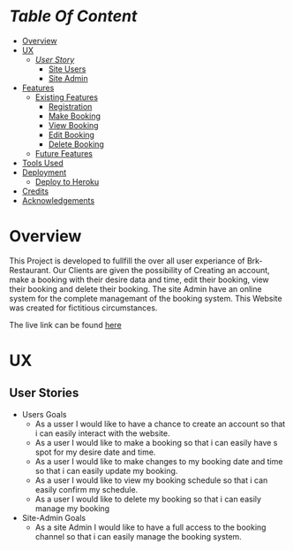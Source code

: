 # *Table Of Content*
* [Overview](#overview)
* [UX](#ux)
  * [*User Story*](#)
    * [Site Users](#site-users)
    * [Site Admin](#site-admin)
* [Features](#features)
   * [Existing Features](#existing-features)
     * [Registration](#registration)
     * [Make Booking](#make-booking)
     * [View Booking](#view-booking)
     * [Edit Booking](#edit-booking)
     * [Delete Booking](#delete-booking)
   * [Future Features](#future-features)
* [Tools Used](#tools-used)
* [Deployment](#deployment)
    * [Deploy to Heroku](#deploy-to-heroku)  
* [Credits](#credits)
* [Acknowledgements](#acknowledgements)
# Overview
This Project is developed to fullfill the over all user experiance of Brk-Restaurant. Our Clients are given the possibility of Creating an account, make a booking with their desire data and time, edit their booking, view their booking and delete their booking. The site Admin have an online system for the complete managemant of the booking system. This Website was created for fictitious circumstances.

The live link can be found [here](<https://brkrestaurant.herokuapp.com/>)

# UX
## User Stories

* Users Goals
  * As a usser I would like to have a chance to create an account so that i can easily interact with the website.
  * As a user I would like to make a booking so that i can easily have s spot for my desire date and time.
  * As a user I would like to make changes to my booking date and time so that i can easily update my booking.
  * As a user I would like to view my booking schedule so that i can easily confirm my schedule.
  * As a user I would like to delete my booking so that i can easily manage my booking
* Site-Admin Goals
   * As a site Admin I would like to have a full access to the booking channel so that i can easily manage the booking system.
